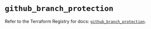 # `github_branch_protection`

Refer to the Terraform Registry for docs: [`github_branch_protection`](https://registry.terraform.io/providers/integrations/github/6.3.0/docs/resources/branch_protection).
